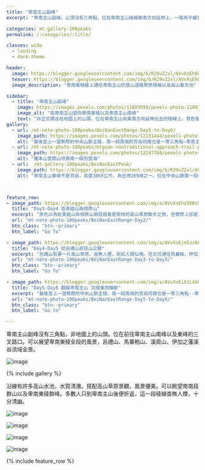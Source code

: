 ```yaml
---
title: "卑南主山副峰"
excerpt: "卑南主山副峰，山頂沒有三角點，位在卑南主山稜線東南方向延伸上，一路為平緩寬稜，沿線高山草原風景展望佳。副峰為前往卑南主山南峰以及卑南主山東峰的岔路口"

categories: mt-gallery-100peaks
permalink: /:categories/:title/

classes: wide
  - landing
  - dark-theme

header:
  image: https://blogger.googleusercontent.com/img/b/R29vZ2xl/AVvXsEhOenZUzZ7RVX4ASSkMKhYePdqos2qBFSFXdLoJp1Bsaw1LB4tfLpEkICYRgUXmWSy33xB6lHohscOT-JYhKq5ieBEtShpJctP52LFbU83v-BdR_55EFd8utkExWITPOPXHdu5cQuYsUmxK-lXinFQi9zqvgfo1mPY85YO3hqlx1TlDNeMReaPOt68v/s6240/IMG_1500.JPG
  teaser: https://blogger.googleusercontent.com/img/b/R29vZ2xl/AVvXsEhOenZUzZ7RVX4ASSkMKhYePdqos2qBFSFXdLoJp1Bsaw1LB4tfLpEkICYRgUXmWSy33xB6lHohscOT-JYhKq5ieBEtShpJctP52LFbU83v-BdR_55EFd8utkExWITPOPXHdu5cQuYsUmxK-lXinFQi9zqvgfo1mPY85YO3hqlx1TlDNeMReaPOt68v/s1280/IMG_1500.JPG
  image_description: "卑南東稜接上通往卑南主山的登山道路草原稜線以及高山看天池"

sidebar:
  - title: "卑南主山副峰"
    image: https://images.pexels.com/photos/11893659/pexels-photo-11893659.jpeg?auto=compress&cs=tinysrgb&w=1260&h=750&dpr=2
    image_alt: "由卑南主山望向卑南東稜以及卑南主山南峰"
    text: "非正式標注在地圖上的山頭，位在卑南主山向東南方向延伸出去的稜線上，景色優美展望佳。"
gallery:
  - url: /mt-note-photo-100peaks/BeiNanEastRange-Day5-to-Day6/
    image_path: https://images.pexels.com/photos/12131444/pexels-photo-12131444.jpeg?auto=compress&cs=tinysrgb&w=1260&h=750&dpr=1
    alt: "最後登上一望無際的中央山脈主稜，南一段南端的百岳同樣也是一等三角點–卑南主山。往南望去的視野極佳。冬季時有雲海，站在中央山脈高山區的尾巴，一覽群山漂浮於雲海之上，與北大武山遙望。"
  - url: /mt-note-photo-100peaks/mtguan-nontraditional-approach-trail-part2/
    image_path: https://images.pexels.com/photos/12247768/pexels-photo-12247768.jpeg?auto=compress&cs=tinysrgb&w=1260&h=750&dpr=1
    alt: "鐵本山登關山欣賞南一段的雲海"
  - url:  /mt-gallery-100peaks/BeiNanEastPeak/
    image_path: https://blogger.googleusercontent.com/img/b/R29vZ2xl/AVvXsEhDhkiJ5gdgSZgkcQ0-J6Zv5F9qW6GQB2Tk_UuO8onbdqSjKwDVimaQKdSaLAaKtakWYVsj03au_GaXAjbqWlSZwLXvzh5b-Qjw7ydM5Rd3vdrDNu-Na6A0uKRaXuU6S3DZZjgWRZgc-eU2C85LfOMtuUyNzvTVer6nR7kXxnPoKp1STDwXEtCF_0Eb/s6240/IMG_1439.JPG
    alt: "卑南主山東峰不是百岳，高度3065公尺，為台灣269峰之一。位在中央山脈南一段向東邊延伸出去的支稜上。卑南主山東峰位在卑南東稜上。登臨山頂可以遠眺呂禮山、馬番粕山稜線、伊加之藩溪谷、相原山美奈田主山稜線"



feature_row:
- image_path: https://blogger.googleusercontent.com/img/a/AVvXsEhz5K6v57dVpJ8Lfm_ed4LfNmWnppc1-ddgq-SJp5jj8zyKzNsBcIk29sZbgGLM4MWrpCC84bNsEDhkv1AcXS06zzY3r47xJ8NOIFiG7J4rNEYOcIzdBTLmNm_6_XtVOhY7Kps6pjL1BXRAqf7KNHQiTBmmzku8uc2_ZRm0o_YbIdz1q4HCqxIcK6CP=s480
  title: "Day3-Day4 佐美姬山與相原山"
  excerpt: "原先以為佐美姬山與相原山兩段路會是愉快的高山草原散步之旅，但實際上卻是茂密箭竹叢搭配無數微地形的試煉，走起來不難，但無窮鑽箭竹迴圈也是挺消耗人的意志。原先的好天氣沒了，在風雨中通過相原山，悠哉地在草原湖畔野餐的美好想像跟著狂風消失在濃霧中。"
  url: "mt-note-photo-100peaks/BeiNanEastRange-Day2/"
  btn_class: "btn--primary"
  btn_label: "Go To"

- image_path: https://blogger.googleusercontent.com/img/a/AVvXsEjm5zz66AGmrM96lr5VAmBG4VR2WDG-5KKaj6cOSYUhV3GFI7Yk6O0JosVHXtbr7GUidN5AAMj89U_Y8NGqY0LWbr3-uJKVhpI_Wzjuc6z1ud7CCx__n4IY36lAO7Ck1Up9rrHf7zChahbfZRODzYKOQUR0UJNFT-cGUnZ8jsWDQ2Cr5MwTossNdYME=s480
  title: "Day4-Day5 從呂禮山前往山之巔"
  excerpt: "呂禮山有著一片高山草原，杳無人煙，宛如人間仙境。往北可通往馬蕃粕、伊加之蕃，往東可接上卑南主山東峰。由此我們將踏上中央山脈主稜，越過南一段南端的百岳，有著一等三角點的卑南主山。即將完成卑南東稜。"
  url: "mt-note-photo-100peaks/BeiNanEastRange-Day3-to-Day5/"
  btn_class: "btn--primary"
  btn_label: "Go To"

- image_path: https://blogger.googleusercontent.com/img/a/AVvXsEiX1L4UCFuYz-6D1RXKMk9zwJG7LyUZhmsRIj3FWBxt9yqHCJVHmVdr-Km_GZwhlc-L1NF4XWMV8_BoUrGBcfx1nB4W1YBIQ2cRVpnRlSzQgvRcdfszb3VSw8xARm63WG6hRsfhY89JL2-nPWJsMaS0yot2BtNpdrDIcnTIYWPeRy8IDUCz0KURCw2D=s480
  title: "Day5-Day6 翻越卑南主山 完成東西橫斷"
  excerpt: "最後登上一望無際的中央山脈主稜，南一段南端的百岳同樣也是一等三角點--卑南主山。往南望去的視野極佳。冬季時有雲海，站在中央山脈高山區的尾巴，一覽群山漂浮於雲海之上，與北大武山遙望。"
  url: "mt-note-photo-100peaks/BeiNanEastRange-Day5-to-Day6/"
  btn_class: "btn--primary"
  btn_label: "Go to"

---
```


卑南主山副峰沒有三角點，非地圖上的山頭。位在前往卑南主山南峰以及東峰的三叉路口。可以展望卑南東稜全段的風景，呂禮山、馬番粕山、溪周山、伊加之藩溪谷流域全景。

![image](https://blogger.googleusercontent.com/img/b/R29vZ2xl/AVvXsEja0dLcswDIoO2HWUs_XI55opxHaaLtVPwdrcMAME_V11ZpFmmHi_JBDBph2OiNdlmLvawQpGr6WH0YnkCqce0Rh1jBlLbBp9aKWKmHdoLcrZDxi8VfmXYeImJMJ4u6_Xqm8imdI2cyQxjuOQJMfz0NlKyAatpQBsKKbX_-Zz3D1W82qNFHN9oy8aon/s2048/IMG_1479.JPG)

{% include gallery %}

沿線有許多高山水池，水質清澈。搭配高山草原景觀，風景優美。可以眺望南南段群山以及卑南東稜群峰。多數人只到卑南主山後便折返，這一段稜線杳無人煙，十分清幽。

![image](https://images.pexels.com/photos/11885940/pexels-photo-11885940.jpeg?auto=compress&cs=tinysrgb&w=1260&h=750&dpr=2)

![image](https://images.pexels.com/photos/11885943/pexels-photo-11885943.jpeg?auto=compress&cs=tinysrgb&w=1260&h=750&dpr=2)


![image](https://images.pexels.com/photos/11885937/pexels-photo-11885937.jpeg?auto=compress&cs=tinysrgb&w=1200&lazy=load)

![image](https://images.pexels.com/photos/11885942/pexels-photo-11885942.jpeg?auto=compress&cs=tinysrgb&w=1200&lazy=load)

{% include feature_row %}

